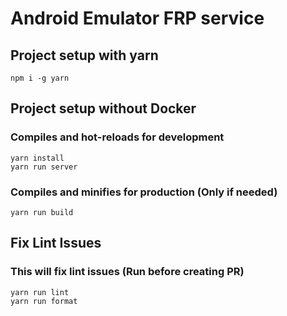 # Android Emulator FRP service


## Project setup with yarn
```
npm i -g yarn
```

## Project setup without Docker

### Compiles and hot-reloads for development
```
yarn install
yarn run server
```

### Compiles and minifies for production (Only if needed)
```
yarn run build
```

## Fix Lint Issues

### This will fix lint issues (Run before creating PR)
```
yarn run lint
yarn run format
```
